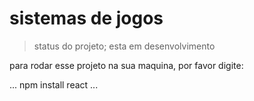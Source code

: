 <h1>sistemas de jogos</h1>

> status do projeto; esta em desenvolvimento

para rodar esse projeto na sua maquina, por favor digite:

...
npm install react
...
